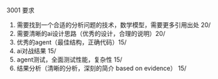 3001 要求 
1. 需要找到一个合适的分析问题的技术，数学模型，需要更多引用出处   20/
2. 需要清晰的ai设计思路（优秀的设计，合理的说明）20/
3. 优秀的agent（最佳结构，正确代码）15/
4. ai对战结果  15/
5. agent测试，全面测试性能，复杂性 15/
6. 结果分析（清晰的分析，深刻的简介 based on evidence） 15/